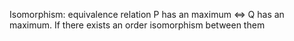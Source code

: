 Isomorphism: equivalence relation
P has an maximum <=> Q has an maximum. If there exists an order isomorphism  between them